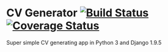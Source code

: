 # CV Generator [![Build Status](https://travis-ci.org/Gimpneek/cv_gen.svg?branch=master)](https://travis-ci.org/Gimpneek/cv_gen) [![Coverage Status](https://coveralls.io/repos/github/Gimpneek/cv_gen/badge.svg?branch=master)](https://coveralls.io/github/Gimpneek/cv_gen?branch=master)
Super simple CV generating app in Python 3 and Django 1.9.5
